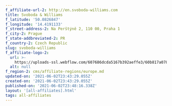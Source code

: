 ```yaml
---
f_affiliate-url-2: http://en.svoboda-williams.com
title: Svoboda & Williams
f_latitude: '50.0826847'
f_longitude: '14.4191133'
f_street-address-2: Na Perštýně 2, 110 00, Praha 1­
f_city-2: Prague­
f_state-addbreviated-2: PR­
f_country-2: Czech Republic
slug: svoboda-williams
f_affiliate-logo-2:
  url: >-
    https://uploads-ssl.webflow.com/607686dcda5167b392aeffe3/60b817a078eed0255ef8db7e_6081e58b7418b3d435d6b14c_60785a401a72316c0c8028c6_content_svobodawilliams-jpeg.jpeg
  alt: null
f_region-2: cms/affiliate-regions/europe.md
updated-on: '2021-06-02T23:43:29.055Z'
created-on: '2021-06-02T23:43:29.055Z'
published-on: '2021-06-02T23:48:16.338Z'
layout: '[all-affiliates].html'
tags: all-affiliates
---
```



